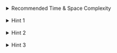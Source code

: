 <br>
<details class="hint-accordion">  
    <summary>Recommended Time & Space Complexity</summary>
    <p>
    You should aim for a solution with <code>O(nlogn)</code> time and <code>O(n)</code> space, where <code>n</code> is the size of the input array.
    </p>
</details>

<br>
<details class="hint-accordion">  
    <summary>Hint 1</summary>
    <p>
    If two intervals are sorted in ascending order by their start values, they overlap if the start value of the second interval is less than the end value of the first interval. And these are called overlapping intervals.
    </p>
</details>

<br>
<details class="hint-accordion">  
    <summary>Hint 2</summary>
    <p>
    A brute force approach would be to check every pair of intervals and return <code>false</code> if any overlap is found. This would be an <code>O(n^2)</code> solution. Can you think of a better way? Maybe you should visualize the given intervals as line segments.
    </p>
</details>

<br>
<details class="hint-accordion">  
    <summary>Hint 3</summary>
    <p>
    We should sort the given intervals based on their start values, as this makes it easier to check for overlaps by comparing adjacent intervals. We then iterate through the intervals from left to right and return <code>false</code> if any adjacent intervals overlap.
    </p>
</details>
